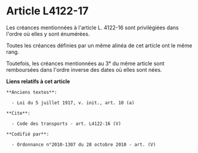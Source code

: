 # Article L4122-17

Les créances mentionnées à l'article L. 4122-16 sont privilégiées dans l'ordre où elles y sont énumérées. 

Toutes les créances définies par un même alinéa de cet article ont le même rang. 

Toutefois, les créances mentionnées au 3° du même article sont remboursées dans l'ordre inverse des dates où elles sont nées.

**Liens relatifs à cet article**

	**Anciens textes**:

	  - Loi du 5 juillet 1917, v. init., art. 10 (a)

	**Cite**:

	  - Code des transports - art. L4122-16 (V)

	**Codifié par**:

	  - Ordonnance n°2010-1307 du 28 octobre 2010 - art. (V)

